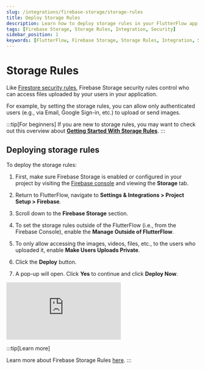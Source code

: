 ```yaml
---
slug: /integrations/firebase-storage/storage-rules
title: Deploy Storage Rules
description: Learn how to deploy storage rules in your FlutterFlow app to manage and secure your Firebase storage.
tags: [Firebase Storage, Storage Rules, Integration, Security]
sidebar_position: 1
keywords: [FlutterFlow, Firebase Storage, Storage Rules, Integration, Security]
---
```


# Storage Rules

Like [Firestore security rules](../../database/cloud-firestore/firestore-rules.md), Firebase Storage security rules control who can access files uploaded by your users in your application.

For example, by setting the storage rules, you can allow only authenticated users (e.g., via Email, Google Sign-in, etc.) to upload or send images.

:::tip[For beginners]
If you are new to storage rules, you may want to check out this overview about [**Getting Started 
With Storage Rules**](https://firebase.google.com/docs/storage/security).
:::

## Deploying storage rules

To deploy the storage rules:

1. First, make sure Firebase Storage is enabled or configured in your project by visiting the 
[Firebase console](https://console.firebase.google.com/u/0/) and viewing the **Storage** tab.

2. Return to FlutterFlow, navigate to **Settings & Integrations > Project Setup > Firebase**.
3. Scroll down to the **Firebase Storage** section.
4. To set the storage rules outside of the FlutterFlow (i.e., from the Firebase Console), enable the **Manage Outside of FlutterFlow**.
5. To only allow accessing the images, videos, files, etc., to the users who uploaded it, enable **Make Users Uploads Private**.
6. Click the **Deploy** button.
7. A pop-up will open. Click **Yes** to continue and click **Deploy Now**.

<div class="video-container"><iframe src="https://www.loom.
com/embed/b8c1267bb2d048308c506ee6721001da?sid=8c88648a-5980-4961-907c-2f2e0c0c4ab9" frameborder="0" allow="accelerometer; autoplay; clipboard-write; encrypted-media; gyroscope; picture-in-picture; web-share" referrerpolicy="strict-origin-when-cross-origin" allowfullscreen></iframe></div>

<p></p>

:::tip[Learn more]

Learn more about Firebase Storage Rules [here](https://firebase.google.com/docs/storage/security).
:::